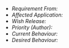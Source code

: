 - *Requirement From:*
- *Affected Application:*
- *Wish Release:*
- *Priority (Author):*
- *Current Behaviour:*
- *Desired Behaviour:*